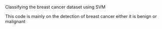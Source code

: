 Classifying the breast cancer dataset using SVM


This code is mainly on the detection of breast cancer either it is benign or malignant
